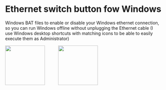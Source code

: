 # Ethernet switch button fow Windows
Windows BAT files to enable or disable your Windows ethernet connection, so you can run Windows offline without unplugging the Ethernet cable
(I use Windows desktop shortcuts with matching icons to be able to easily execute them as Administrator)  

<img src="https://github.com/jmbalaguer/Internet-Switch-button/blob/main/ethernet-off.png" width="128" height="128">&nbsp;&nbsp;&nbsp;&nbsp;&nbsp;&nbsp;&nbsp;&nbsp;&nbsp;&nbsp;&nbsp;<img src="https://github.com/jmbalaguer/Internet-Switch-button/blob/main/ethernet-on.png" width="128" height="128">

